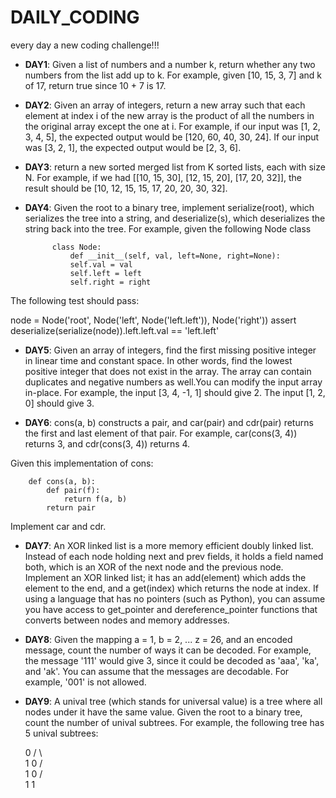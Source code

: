 # DAILY_CODING
every day a new coding challenge!!!

* **DAY1**: Given a list of numbers and a number k, return whether any two numbers from the list add up to k.
For example, given [10, 15, 3, 7] and k of 17, return true since 10 + 7 is 17.

* **DAY2**: Given an array of integers, return a new array such that each element at index i of the new array is the product of all the numbers in the original array except the one at i. 
For example, if our input was [1, 2, 3, 4, 5], the expected output would be [120, 60, 40, 30, 24]. If our input was [3, 2, 1], the expected output would be [2, 3, 6].

* **DAY3**: return a new sorted merged list from K sorted lists, each with size N.
For example, if we had [[10, 15, 30], [12, 15, 20], [17, 20, 32]], the result should be [10, 12, 15, 15, 17, 20, 20, 30, 32]. 

* **DAY4**: Given the root to a binary tree, implement serialize(root), which serializes the tree into a string, and deserialize(s), which deserializes the string back into the tree.
For example, given the following Node class

            class Node:
                def __init__(self, val, left=None, right=None):
                self.val = val
                self.left = left
                self.right = right
                
The following test should pass:

node = Node('root', Node('left', Node('left.left')), Node('right'))
assert deserialize(serialize(node)).left.left.val == 'left.left' 

* **DAY5**: Given an array of integers, find the first missing positive integer in linear time and constant space. In other words, find the lowest positive integer that does not exist in the array. The array can contain duplicates and negative numbers as well.You can modify the input array in-place.
For example, the input [3, 4, -1, 1] should give 2. The input [1, 2, 0] should give 3. 

* **DAY6**: cons(a, b) constructs a pair, and car(pair) and cdr(pair) returns the first and last element of that pair. For example, car(cons(3, 4)) returns 3, and cdr(cons(3, 4)) returns 4.

Given this implementation of cons:

		def cons(a, b):
		    def pair(f):
		        return f(a, b)
		    return pair
Implement car and cdr.

* **DAY7**: An XOR linked list is a more memory efficient doubly linked list. Instead of each node holding next and prev fields, it holds a field named both, which is an XOR of the next node and the previous node. Implement an XOR linked list; it has an add(element) which adds the element to the end, and a get(index) which returns the node at index.
If using a language that has no pointers (such as Python), you can assume you have access to get_pointer and dereference_pointer functions that converts between nodes and memory addresses. 

* **DAY8**: Given the mapping a = 1, b = 2, ... z = 26, and an encoded message, count the number of ways it can be decoded.
For example, the message '111' would give 3, since it could be decoded as 'aaa', 'ka', and 'ak'.
You can assume that the messages are decodable. For example, '001' is not allowed. 

* **DAY9**: A unival tree (which stands for universal value) is a tree where all nodes under it have the same value.
Given the root to a binary tree, count the number of unival subtrees.
For example, the following tree has 5 unival subtrees:

     0
    /  \       
    1   0
       / \
      1   0
     / \
    1   1 
